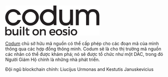 ![Logo](/assets/success-stories/codum.png)

[Codum](https://codum.io/) chủ sở hữu mã nguồn có thể cấp phép cho các đoạn mã của mình thông qua các hợp đồng thông minh. Codum sẽ là cho thị trường mã nguồn các nhân có thể được khám phá; nó sẽ được tổ chức như một DAC, trong đó Người Giám Hộ chính là những nhà phát triển.

Đội ngũ blockchain chính: Liucijus Urmonas and Kestutis Januskevicius